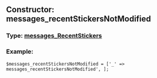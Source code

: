 ## Constructor: messages\_recentStickersNotModified  




### Type: [messages\_RecentStickers](../types/messages_RecentStickers.md)


### Example:

```
$messages_recentStickersNotModified = ['_' => messages_recentStickersNotModified', ];
```